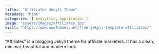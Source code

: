 ```yaml
---
title:  "Affiliates Jekyll Theme"
metadate: "hide"
categories: [ Analytics, Application ]
image: "assets/images/affiliates.jpg"
visit: "https://www.wowthemes.net/free-jekyll-template-affiliates/"
---
```

“Affiliates” is a blogging Jekyll theme for affiliate marketers. It has a clean, minimal, beautiful and modern look.

